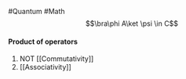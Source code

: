 #Quantum #Math 
$$\bra\phi A\ket \psi \in C$$
#### Product of operators
1. NOT [[Commutativity]]
2. [[Associativity]]